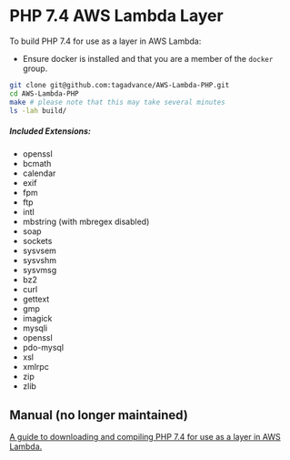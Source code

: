 # PHP 7.4 AWS Lambda Layer

To build PHP 7.4 for use as a layer in AWS Lambda:

* Ensure docker is installed and that you are a member of the `docker` group.

```bash
git clone git@github.com:tagadvance/AWS-Lambda-PHP.git
cd AWS-Lambda-PHP
make # please note that this may take several minutes
ls -lah build/
```

##### Included Extensions:
* openssl
* bcmath
* calendar
* exif
* fpm
* ftp
* intl
* mbstring (with mbregex disabled)
* soap
* sockets
* sysvsem
* sysvshm
* sysvmsg
* bz2
* curl
* gettext
* gmp
* imagick
* mysqli
* openssl
* pdo-mysql
* xsl
* xmlrpc
* zip
* zlib

## Manual (no longer maintained)
[A guide to downloading and compiling PHP 7.4 for use as a layer in AWS Lambda.](MANUAL.md)
